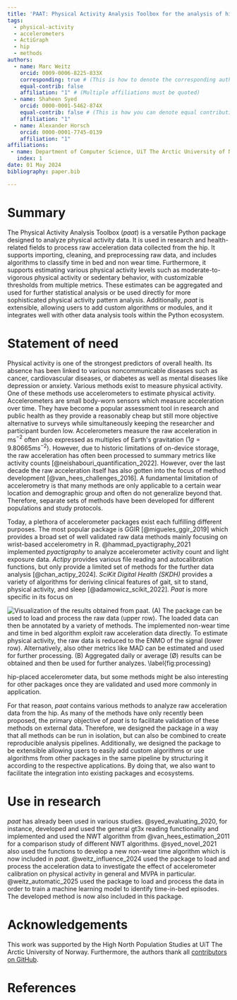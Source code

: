 ```yaml
---
title: 'PAAT: Physical Activity Analysis Toolbox for the analysis of hip-worn raw accelerometer data in Python'
tags:
  - physical-activity
  - accelerometers
  - ActiGraph
  - hip
  - methods
authors:
  - name: Marc Weitz
    orcid: 0009-0006-8225-833X
    corresponding: true # (This is how to denote the corresponding author)
    equal-contrib: false
    affiliation: "1" # (Multiple affiliations must be quoted)
  - name: Shaheen Syed
    orcid: 0000-0001-5462-874X
    equal-contrib: false # (This is how you can denote equal contributions between multiple authors)
    affiliation: "1"
  - name: Alexander Horsch
    orcid: 0000-0001-7745-0139
    affiliation: "1"
affiliations:
 - name: Department of Computer Science, UiT The Arctic University of Norway, Tromsø, Norway
   index: 1
date: 01 May 2024
bibliography: paper.bib

---
```


# Summary

The Physical Activity Analysis Toolbox (*paat*) is a versatile Python package designed to analyze physical activity
data. It is used in research and health-related fields to process raw acceleration data collected from the hip. It
supports importing, cleaning, and preprocessing raw data, and includes algorithms to classify time in bed and non wear
time. Furthermore, it supports estimating various physical activity levels such as moderate-to-vigorous physical
activity or sedentary behavior, with customizable thresholds from multiple metrics. These estimates can be aggregated
and used for further statistical analysis or be used directly for more sophisticated physical activity pattern analysis.
Additionally, *paat* is extensible, allowing users to add custom algorithms or modules, and it integrates well with
other data analysis tools within the Python ecosystem. 

# Statement of need

<!-- Measurement of physical activity -->
Physical activity is one of the strongest predictors of overall health. Its absence has been linked to various
noncommunicable diseases such as cancer, cardiovascular diseases, or diabetes as well as mental diseases like depression
or anxiety. Various methods exist to measure physical activity. One of these methods use accelerometers to estimate
physical activity. Accelerometers are small body-worn sensors which measure acceleration over time. They have become a
popular assessment tool in research and public health as they provide a reasonably cheap but still more objective
alternative to surveys while simultaneously keeping the researcher and participant burden low. Accelerometers measure the raw acceleration in ms$^{−2}$ often also expressed as multiples of Earth's gravitation ($1g =  9.80665ms^{−2}$). However, due to historic limitations of on-device storage, the raw acceleration has often been processed to summary metrics like activity counts [@neishabouri_quantification_2022]. However, over the last decade the raw acceleration itself has also gotten into the focus of method development [@van_hees_challenges_2016]. A fundamental limitation of accelerometry is that many methods are only applicable to a certain wear location and demographic group and often do not generalize beyond that. Therefore, separate sets of methods have been developed for different populations and study protocols.

<!-- Accelerometry packages -->
Today, a plethora of accelerometer packages exist each fulfilling different purposes. The most popular package is GGIR [@migueles_ggir_2019] which provides a broad set of well validated raw data methods mainly focusing on wrist-based accelerometry in R. @hammad_pyactigraphy_2021 implemented *pyactigraphy* to analyze accelerometer activity count and light exposure data. *Actipy* provides various file reading and autocalibration functions, but only provide a limited set of methods for the further data analysis [@chan_actipy_2024]. *SciKit Digital Health (SKDH)* provides a variety of algorithms for deriving clinical features of gait, sit to stand, physical activity, and sleep [@adamowicz_scikit_2022]. *Paat* is more specific in its focus on 

![Visualization of the results obtained from *paat*. (A) The package can be used to load and process the raw data (upper row). The loaded data can then be annotated by a variety of methods. The implemented non-wear time and time in bed algorithm exploit raw acceleration data directly. To estimate physical activity, the raw data is reduced to the ENMO of the signal (lower row). Alternatively, also other metrics like MAD can be estimated and used for further processing. (B) Aggregated daily or average (Ø) results can be obtained and then be used for further analyzes. \label{fig:processing}](img/paper_fig1.png) 

hip-placed accelerometer data, but some methods might be also interesting for other packages once they are validated and used more commonly in application. 

<!-- PAAT -->
For that reason, *paat* contains various methods to analyze raw acceleration data from the hip. As many of the methods have only recently been proposed, the primary objective of *paat* is to facilitate validation of these methods on external data. Therefore, we designed the package in a way that all methods can be run in isolation, but can also be combined to create reproducible analysis pipelines. Additionally, we designed the package to be extensible allowing users to easily add custom algorithms or use algorithms from other packages in the same pipeline by structuring it according to the respective applications. By doing that, we also want to facilitate the integration into existing packages and ecosystems.

# Use in research

*paat* has already been used in various studies. @syed_evaluating_2020, for instance, developed and used the general
gt3x reading functionality and implemented and used the NWT algorithm from @van_hees_estimation_2011 for a comparison
study of different NWT algorithms. @syed_novel_2021 also used the functions to develop a new non-wear time algorithm
which is now included in *paat*. @weitz_influence_2024 used the package to load and process the acceleration data to
investigate the effect of accelerometer calibration on physical activity in general and MVPA in particular.
@weitz_automatic_2025 used the package to load and process the data in order to train a machine learning model to
identify time-in-bed episodes. The developed method is now also included in this package.

# Acknowledgements

This work was supported by the High North Population Studies at UiT The Arctic University of Norway. Furthermore, the
authors thank all [contributors on GitHub](https://github.com/Trybnetic/paat/graphs/contributors).

# References

